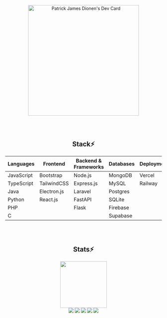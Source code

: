 <div align="center">
  <a href="https://app.daily.dev/patrickjamesdionen">
    <img src="https://api.daily.dev/devcards/v2/F2ivuAoInnVleFiy2miwc.png?type=default&r=81c" width="356" alt="Patrick James Dionen's Dev Card" />
  </a>
</div>

<br><br>

<div align=center>
  <h2>Stack⚡</h2>
  
  | **Languages**       | **Frontend**           | **Backend & Frameworks** | **Databases**      | **Deployment**       | **Design & Prototyping** |
  |---------------------|------------------------|---------------------------|-------------------|-----------------------|--------------------------|
  | JavaScript          | Bootstrap              | Node.js                   | MongoDB            | Vercel                | Framer                   |
  | TypeScript          | TailwindCSS            | Express.js                | MySQL              | Railway               | Figma                    |
  | Java                | Electron.js            | Laravel                   | Postgres           |                       | Canva                    |
  | Python              | React.js               | FastAPI                   | SQLite             |                       |                          |
  | PHP                 |                        | Flask                     | Firebase           |                       |                          |
  | C                   |                        |                           | Supabase           |                       |                          |
</div>

<br><br>

<div align=center> 
  <h2>Stats⚡</h2>
  <img height=150px src="https://streak-stats.demolab.com?user=ImTrikk&theme=algolia"></br>
  <img src="https://github-profile-summary-cards.vercel.app/api/cards/profile-details?username=ImTrikk&theme=algolia">
  <img src="https://github-profile-summary-cards.vercel.app/api/cards/repos-per-language?username=ImTrikk&theme=algolia">
  <img src="https://github-profile-summary-cards.vercel.app/api/cards/most-commit-language?username=ImTrikk&theme=algolia">
  <img src="https://github-profile-summary-cards.vercel.app/api/cards/stats?username=ImTrikk&theme=algolia">
  <img src="https://github-profile-summary-cards.vercel.app/api/cards/productive-time?username=ImTrikk&theme=algolia">
</div>
